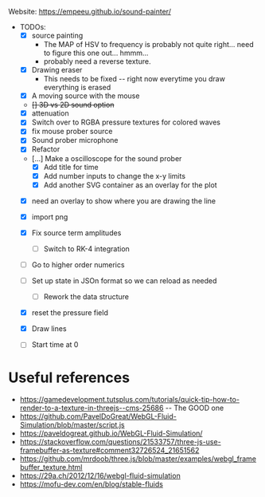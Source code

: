 Website: https://empeeu.github.io/sound-painter/

* TODOs:
    * [x] source painting
        * The MAP of HSV to frequency is probably not quite right... need to figure this one out... hmmm...
        * probably need a reverse texture. 
    * [x] Drawing eraser
        * This needs to be fixed -- right now everytime you draw everything is erased
    * [x] A moving source with the mouse
    * ~~[] 3D vs 2D sound option~~
    * [x] attenuation
    * [x] Switch over to RGBA pressure textures for colored waves
    * [x] fix mouse prober source
    * [x] Sound prober microphone
    * [x] Refactor
    * [...] Make a oscilloscope for the sound prober
       * [x] Add title for time
       * [x] Add number inputs to change the x-y limits
       * [x] Add another SVG container as an overlay for the plot
    * [x] need an overlay to show where you are drawing the line
    * [x] import png
    * [x] Fix source term amplitudes
        * [ ] Switch to RK-4 integration
        
    * [ ] Go to higher order numerics
    * [ ] Set up state in JSOn format so we can reload as needed
       * [ ] Rework the data structure
    * [x] reset the pressure field
    * [x] Draw lines
    * [ ] Start time at 0


# Useful references
* https://gamedevelopment.tutsplus.com/tutorials/quick-tip-how-to-render-to-a-texture-in-threejs--cms-25686  -- The GOOD one
* https://github.com/PavelDoGreat/WebGL-Fluid-Simulation/blob/master/script.js
* https://paveldogreat.github.io/WebGL-Fluid-Simulation/
* https://stackoverflow.com/questions/21533757/three-js-use-framebuffer-as-texture#comment32726524_21651562
* https://github.com/mrdoob/three.js/blob/master/examples/webgl_framebuffer_texture.html
* https://29a.ch/2012/12/16/webgl-fluid-simulation
* https://mofu-dev.com/en/blog/stable-fluids